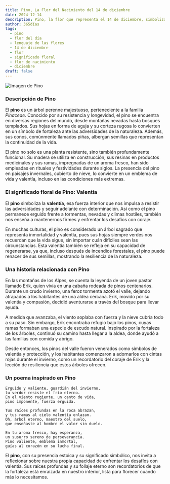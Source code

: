 ```yaml
---
title: Pino, La Flor del Nacimiento del 14 de diciembre
date: 2024-12-14
description: Pino, la flor que representa el 14 de diciembre, simboliza Valentía. Descubre su fascinante historia, significado en el lenguaje de las flores y una poesía que celebra su belleza.
author: 365días
tags:
  - pino
  - flor del día
  - lenguaje de las flores
  - 14 de diciembre
  - flor
  - significado floral
  - flor de nacimiento
  - diciembre
draft: false
---
```



![Imagen de Pino](https://cdn.pixabay.com/photo/2017/09/28/11/22/sokolica-2795228_960_720.jpg#center)


### Descripción de Pino

El **pino** es un árbol perenne majestuoso, perteneciente a la familia _Pinaceae_. Conocido por su resistencia y longevidad, el pino se encuentra en diversas regiones del mundo, desde montañas nevadas hasta bosques templados. Sus hojas en forma de aguja y su corteza rugosa lo convierten en un símbolo de fortaleza ante las adversidades de la naturaleza. Además, sus conos, comúnmente llamados piñas, albergan semillas que representan la continuidad de la vida.

El pino no solo es una planta resistente, sino también profundamente funcional. Su madera se utiliza en construcción, sus resinas en productos medicinales y sus ramas, impregnadas de un aroma fresco, han sido empleadas en rituales y festividades durante siglos. La presencia del pino en paisajes invernales, cubierto de nieve, lo convierte en un emblema de vida y valentía, incluso en las condiciones más extremas.

### El significado floral de Pino: Valentía

El **pino** simboliza la **valentía**, esa fuerza interior que nos impulsa a resistir las adversidades y seguir adelante con determinación. Así como el pino permanece erguido frente a tormentas, nevadas y climas hostiles, también nos enseña a mantenernos firmes y enfrentar los desafíos con coraje.

En muchas culturas, el pino es considerado un árbol sagrado que representa inmortalidad y valentía, pues sus hojas siempre verdes nos recuerdan que la vida sigue, sin importar cuán difíciles sean las circunstancias. Esta valentía también se refleja en su capacidad de regenerarse, ya que, incluso después de incendios forestales, el pino puede renacer de sus semillas, mostrando la resiliencia de la naturaleza.

### Una historia relacionada con Pino

En las montañas de los Alpes, se cuenta la leyenda de un joven pastor llamado Erik, quien vivía en una cabaña rodeada de pinos centenarios. Durante un crudo invierno, una feroz tormenta azotó el valle, dejando atrapados a los habitantes de una aldea cercana. Erik, movido por su valentía y compasión, decidió aventurarse a través del bosque para llevar ayuda.

A medida que avanzaba, el viento soplaba con fuerza y la nieve cubría todo a su paso. Sin embargo, Erik encontraba refugio bajo los pinos, cuyas ramas formaban una especie de escudo natural. Inspirado por la fortaleza de los árboles, continuó su camino hasta llegar a la aldea, donde ayudó a las familias con comida y abrigo.

Desde entonces, los pinos del valle fueron venerados como símbolos de valentía y protección, y los habitantes comenzaron a adornarlos con cintas rojas durante el invierno, como un recordatorio del coraje de Erik y la lección de resiliencia que estos árboles ofrecen.

### Un poema inspirado en Pino

```
Erguido y valiente, guardián del invierno,  
tu verdor resiste el frío eterno.  
En el viento rugiente, un canto de vida,  
pino imponente, fuerza erguida.

Tus raíces profundas en la roca abrazan,  
y tus ramas al cielo valentía enlazan.  
Oh, árbol eterno, maestro del suelo,  
que enseñaste al hombre el valor sin duelo.

En tu aroma fresco, hay esperanza,  
un susurro sereno de perseverancia.  
Pino valiente, emblema inmortal,  
guías al corazón en su lucha final.
```

El **pino**, con su presencia estoica y su significado simbólico, nos invita a reflexionar sobre nuestra propia capacidad de enfrentar los desafíos con valentía. Sus raíces profundas y su follaje eterno son recordatorios de que la fortaleza está enraizada en nuestro interior, lista para florecer cuando más lo necesitamos.


